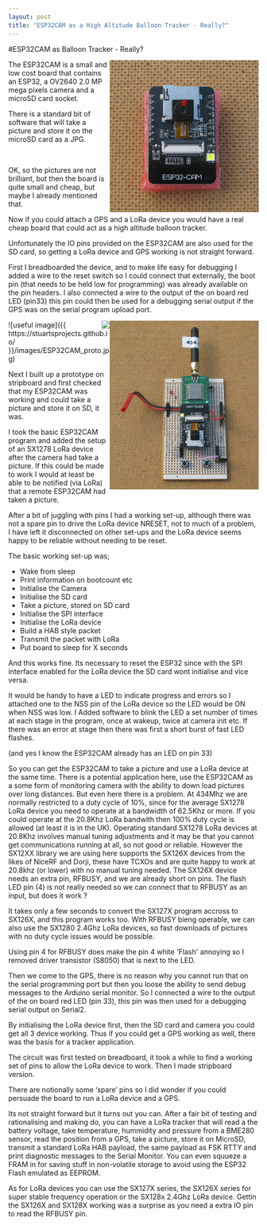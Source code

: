 ```yaml
---
layout: post
title: "ESP32CAM as a High Altitude Balloon Tracker - Really?"
---
```

#ESP32CAM as Balloon Tracker - Really?


<img align="right" src="../images/ESP32CAM.jpg" width="300"/>

The ESP32CAM is a small and low cost board that contains an ESP32, a OV2640 2.0 MP mega pixels camera and a microSD card socket.

There is a standard bit of software that will take a picture and store it on the microSD card as a JPG. 


<br>

OK, so the pictures are not brilliant, but then the board is quite small and cheap, but maybe I already mentioned that. 

Now if you could attach a GPS and a LoRa device you would have a real cheap board that could act as a high altitude balloon tracker. 

Unfortunately the IO pins provided on the ESP32CAM are also used for the SD card, so getting a LoRa device and GPS working is not straight forward. 

First I breadboarded the device, and to make life easy for debugging I added a wire to the reset switch so I could connect that externally, the boot pin (that needs to be held low for programming) was already available on the pin headers. I also connected a wire to the output of the on board red LED (pin33) this pin could then be used for a debugging serial output if the GPS was on the serial program upload port. 

<img align="right" src="../images/ESP32CAM_proto.jpg" width="300"/>
<img align="right" src="https://github.com/StuartsProjects/StuartsProjects.github.io/blob/master/images/ESP32CAM_proto.jpg width="300"/>
![useful image]({{ https://stuartsprojects.github.io/ }}/images/ESP32CAM_proto.jpg)

Next I built up a prototype on stripboard and first checked that my ESP32CAM was working and could take a picture and store it on SD, it was.  

I took the basic ESP32CAM program and added the setup of an SX1278 LoRa device after the camera had take a picture. If this could be made to work I would at least be able to be notified (via LoRa) that a remote ESP32CAM had taken a picture. 

After a bit of juggling with pins I had a working set-up, although there was not a spare pin to drive the LoRa device NRESET, not to much of a problem, I have left it disconnected on other set-ups and the LoRa device seems happy to be reliable without needing to be reset. 

The basic working set-up was;

- Wake from sleep
- Print information on bootcount etc
- Initialise the Camera
- Initialise the SD card
- Take a picture, stored on SD card
- Initialise the SPI interface
- Initialise the LoRa device
- Build a HAB style packet
- Transmit the packet with LoRa
- Put board to sleep for X seconds

And this works fine. Its necessary to reset the ESP32 since with the SPI interface enabled for the LoRa device the SD card wont initialise and vice versa. 

It would be handy to have a LED to indicate progress and errors so I attached one to the NSS pin of the LoRa device so the LED would be ON when NSS was low. I Added software to blink the LED a set number of times at each stage in the program, once at wakeup, twice at camera init etc. If there was an error at stage then there was first a short burst of fast LED flashes. 

(and yes I know the ESP32CAM already has an LED on pin 33)

So you can get the ESP32CAM to take a picture and use a LoRa device at the same time. There is a potential application here, use the ESP32CAM as a some form of monitoring camera with the ability to down load pictures over long distances. But even here there is a problem. At 434Mhz we are normally restricted to a duty cycle of 10%, since for the average SX1278 LoRa device you need to operate at a bandwidth of 62.5Khz or more. If you could operate at the 20.8Khz LoRa bandwith then 100% duty cycle is allowed (at least it is in the UK). Operating standard SX1278 LoRa devices at 20.8Khz involves manual tuning adjustments and it may be that you cannot get communications running at all, so not good or reliable. However the SX12XX library we are using here supports the SX126X devices from the likes of NiceRF and Dorji, these have TCXOs and are quite happy to work at 20.8khz (or lower) with no manual tuning needed. The SX126X device needs an extra pin, RFBUSY, and we are already short on pins. The flash LED pin (4) is not really needed so we can connect that to RFBUSY as an input, but does it work ?

It takes only a few seconds to convert the SX127X program accross to SX126X, and this program works too. With RFBUSY bieng operable, we can also use the SX1280 2.4Ghz LoRa devices, so fast downloads of pictures with no duty cycle issues would be possible. 

Using pin 4 for RFBUSY does make the pin 4 white 'Flash' annoying so I removed driver transistor (S8050) that is next to the LED.      

Then we come to the GPS, there is no reason why you cannot run that on the serial programming port but then you loose the ability to send debug messages to the Arduino serial monitor. So I connected a wire to the output of the on board red LED (pin 33), this pin was then used for a debugging serial output on Serial2. 



By initialising the LoRa device first, then the SD card and camera you could get all 3 device working. Thus if you could get a GPS working as well, there was the basis for a tracker application.


The circuit was first tested on breadboard, it took a while to find a working set of pins to allow the LoRa device to work. Then I made stripboard version. 







There are notionally some ‘spare’ pins so I did wonder if you could persuade the board to run a LoRa device and a GPS.

Its not straight forward but it turns out you can. After a fair bit of testing and rationalising and making do, you can have a LoRa tracker that will read a the battery voltage, take temperature, hummidity and pressure from a BME280 sensor, read the position from a GPS, take a picture, store it on MicroSD, transmit a standard LoRa HAB payload, the same payload as FSK RTTY and print diagnostic messages to the Serial Monitor. You can even squueze a FRAM in for saving stuff in non-volatile storage to avoid using the ESP32 Flash emulated as EEPROM. 



As for LoRa devices you can use the SX127X series, the SX126X series for super stable frequency operation or the SX128x 2.4Ghz LoRa device. Gettin the SX126X and SX128X working was a surprise as you need a extra IO pin to read the RFBUSY pin.  
